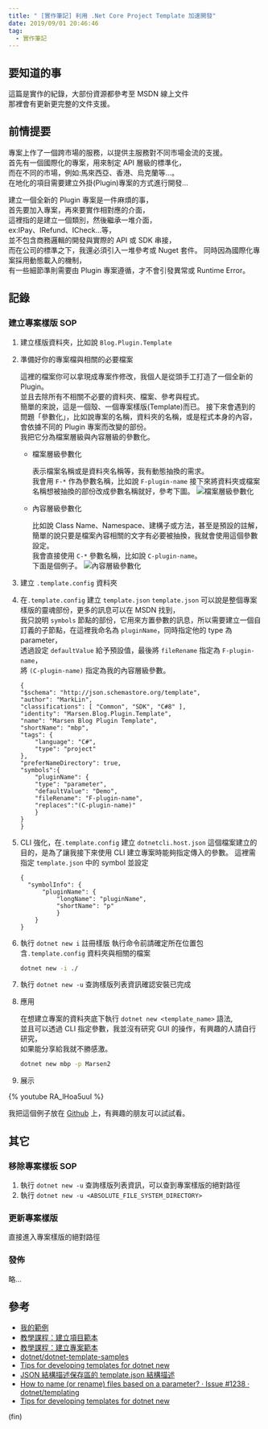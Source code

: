 ```yaml
---
title: " [實作筆記] 利用 .Net Core Project Template 加速開發"
date: 2019/09/01 20:46:46
tag:
  - 實作筆記
---
```


## 要知道的事

這篇是實作的紀錄，大部份資源都參考至 MSDN 線上文件  
那裡會有更新更完整的文件支援。

## 前情提要

專案上作了一個跨市場的服務，以提供主服務對不同市場金流的支援。  
首先有一個國際化的專案，用來制定 API 層級的標準化，  
而在不同的市場，例如:馬來西亞、香港、烏克蘭等…。  
在地化的項目需要建立外掛(Plugin)專案的方式進行開發…

建立一個全新的 Plugin 專案是一件麻煩的事，  
首先要加入專案，再來要實作相對應的介面，  
這裡指的是建立一個類別，然後繼承一堆介面，  
ex:IPay、IRefund、ICheck…等，  
並不包含商務邏輯的開發與實際的 API 或 SDK 串接，  
而在公司的標準之下，我還必須引入一堆參考或 Nuget 套件。
同時因為國際化專案採用動態載入的機制，  
有一些細節準則需要由 Plugin 專案遵循，才不會引發異常或 Runtime Error。

## 記錄

### 建立專案樣版 SOP

1. 建立樣版資料夾，比如說 `Blog.Plugin.Template`
2. 準備好你的專案檔與相關的必要檔案

   這裡的檔案你可以拿現成專案作修改，我個人是從頭手工打造了一個全新的 Plugin。  
   並且去除所有不相關不必要的資料夾、檔案、參考與程式。  
   簡單的來說，這是一個殼、一個專案樣版(Template)而已。
   接下來會遇到的問題「參數化」，比如說專案的名稱，資料夾的名稱，或是程式本身的內容，會依據不同的 Plugin 專案而改變的部份。  
   我把它分為檔案層級與內容層級的參數化。

   - 檔案層級參數化

     表示檔案名稱或是資料夾名稱等，我有動態抽換的需求。  
      我會用 `F-*` 作為參數名稱，比如說 `F-plugin-name`
     接下來將資料夾或檔案名稱想被抽換的部份改成參數名稱就好，參考下圖。
     ![檔案層級參數化](https://i.imgur.com/wQVnR1h.jpg)

   - 內容層級參數化

     比如說 Class Name、Namespace、建構子或方法，甚至是預設的註解，  
      簡單的說只要是檔案內容相關的文字有必要被抽換，我就會使用這個參數設定。  
      我會直接使用 `C-*` 參數名稱，比如說 `C-plugin-name`。  
      下面是個例子。
     ![內容層級參數化](https://i.imgur.com/AhlYXRt.jpg)

3. 建立 `.template.config` 資料夾

4. 在`.template.config` 建立 `template.json`
   `template.json` 可以說是整個專案樣版的靈魂部份，更多的訊息可以在 MSDN 找到，  
    我只說明 `symbols` 節點的部份，它用來方置參數的訊息，所以需要建立一個自訂義的子節點，在這裡我命名為 `pluginName`，同時指定他的 type 為 parameter，  
    透過設定 `defaultValue` 給予預設值，最後將 `fileRename` 指定為 `F-plugin-name`，  
    將 `(C-plugin-name)` 指定為我的內容層級參數。

   ```json=
   {
   "$schema": "http://json.schemastore.org/template",
   "author": "MarkLin",
   "classifications": [ "Common", "SDK", "C#8" ],
   "identity": "Marsen.Blog.Plugin.Template",
   "name": "Marsen Blog Plugin Template",
   "shortName": "mbp",
   "tags": {
       "language": "C#",
       "type": "project"
   },
   "preferNameDirectory": true,
   "symbols":{
       "pluginName": {
       "type": "parameter",
       "defaultValue": "Demo",
       "fileRename": "F-plugin-name",
       "replaces":"(C-plugin-name)"
       }
   }
   }
   ```

5. CLI 強化，在`.template.config` 建立 `dotnetcli.host.json`
   這個檔案建立的目的，是為了讓我接下來使用 CLI 建立專案時能夠指定傳入的參數。
   這裡需指定 `template.json` 中的 symbol 並設定

   ```json=
   {
     "symbolInfo": {
         "pluginName": {
             "longName": "pluginName",
             "shortName": "p"
             }
       }
   }
   ```

6. 執行 `dotnet new i` 註冊樣版
   執行命令前請確定所在位置包含`.template.config` 資料夾與相關的檔案

   ```bash
   dotnet new -i ./
   ```

7. 執行 `dotnet new -u` 查詢樣版列表資訊確認安裝已完成

8. 應用

   在想建立專案的資料夾底下執行 `dotnet new <template_name>` 語法,  
   並且可以透過 CLI 指定參數，我並沒有研究 GUI 的操作，有興趣的人請自行研究，  
   如果能分享給我就不勝感激。

   ```bash
   dotnet new mbp -p Marsen2
   ```

9. 展示

{% youtube RA_lHoa5uuI %}

我把這個例子放在 [Github](https://github.com/marsen/dotnet.core.project.template.sample) 上，有興趣的朋友可以試試看。

## 其它

### 移除專案樣板 SOP

1. 執行 `dotnet new -u` 查詢樣版列表資訊，可以查到專案樣版的絕對路徑
2. 執行 `dotnet new -u <ABSOLUTE_FILE_SYSTEM_DIRECTORY>`

### 更新專案樣版

直接進入專案樣版的絕對路徑

### 發佈

略…

## 參考

- [我的範例](https://github.com/marsen/dotnet.core.project.template.sample)
- [教學課程：建立項目範本](https://docs.microsoft.com/zh-tw/dotnet/core/tutorials/cli-templates-create-item-template)
- [教學課程：建立專案範本](https://docs.microsoft.com/zh-tw/dotnet/core/tutorials/cli-templates-create-project-template)
- [dotnet/dotnet-template-samples](https://github.com/dotnet/dotnet-template-samples)
- [Tips for developing templates for dotnet new](https://www.jerriepelser.com/blog/tips-for-developing-dotnet-new-templates/)
- [JSON 結構描述保存區的 template.json 結構描述](http://json.schemastore.org/template)
- [How to name (or rename) files based on a parameter? · Issue #1238 · dotnet/templating](https://github.com/dotnet/templating/issues/1238)
- [Tips for developing templates for dotnet new](https://www.jerriepelser.com/blog/tips-for-developing-dotnet-new-templates/)

(fin)
